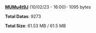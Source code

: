 [**MUMu4t9J**](/data/MUMu4t9J.txt) (10/02/23 - 16:00)- 1095 bytes

**Total Datas**: 9273

**Total Size**: 61.53 MB / 61.5 MB